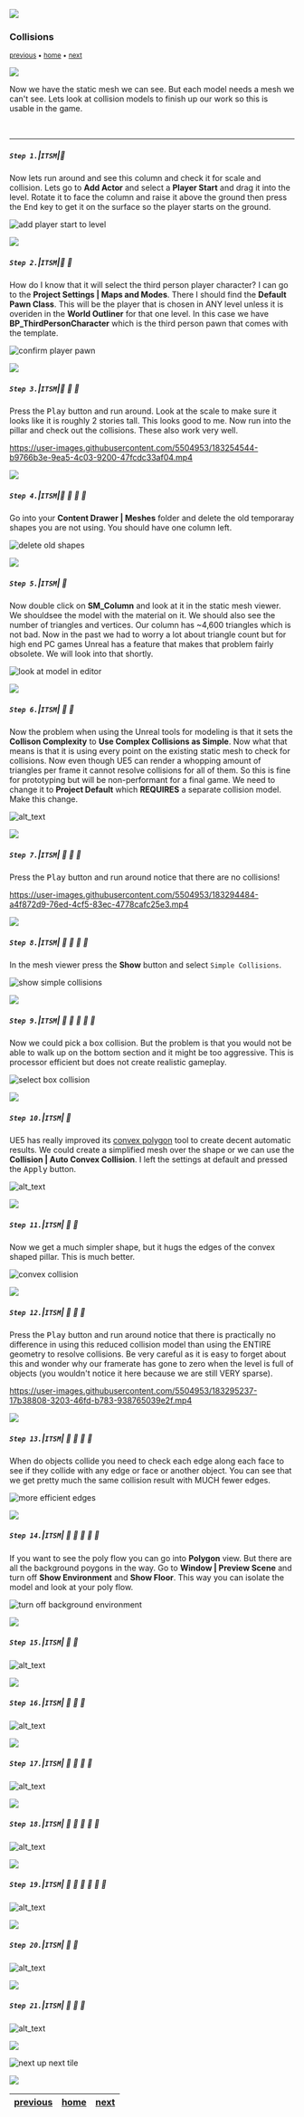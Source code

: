 ![](../images/line3.png)
### Collisions

<sub>[previous](../basic-column-iii/README.md#user-content-basic-column-iii) • [home](../README.md#user-content-ue5-intro-to-static-meshes) • [next](../uvs/README.md#user-content-uvs)</sub>

![](../images/line3.png)

Now we have the static mesh we can see.  But each model needs a mesh we can't see.  Lets look at collision models to finish up our work so this is usable in the game.

<br>

---


##### `Step 1.`\|`ITSM`|:small_blue_diamond:

Now lets run around and see this column and check it for scale and collision.  Lets go to **Add Actor** and select a **Player Start** and drag it into the level.  Rotate it to face the column and raise it above the ground then press the <kbd>End</kbd> key to get it on the surface so the player starts on the ground.

![add player start to level](images/addPlayerStart.png)

![](../images/line2.png)

##### `Step 2.`\|`ITSM`|:small_blue_diamond: :small_blue_diamond: 

How do I know that it will select the third person player character?  I can go to the **Project Settings | Maps and Modes**.  There I should find the **Default Pawn Class**.  This will be the player that is chosen in ANY level unless it is overiden in the **World Outliner** for that one level. In this case we have **BP_ThirdPersonCharacter** which is the third person pawn that comes with the template.

![confirm player pawn](images/selectThirdPersonActor.png)

![](../images/line2.png)

##### `Step 3.`\|`ITSM`|:small_blue_diamond: :small_blue_diamond: :small_blue_diamond:

Press the <kbd>Play</kbd> button and run around.  Look at the scale to make sure it looks like it is roughly 2 stories tall.  This looks good to me.  Now run into the pillar and check out the collisions.  These also work very well.

https://user-images.githubusercontent.com/5504953/183254544-b9766b3e-9ea5-4c03-9200-47fcdc33af04.mp4

![](../images/line2.png)

##### `Step 4.`\|`ITSM`|:small_blue_diamond: :small_blue_diamond: :small_blue_diamond: :small_blue_diamond:

Go into your **Content Drawer | Meshes** folder and delete the old temporaray shapes you are not using.  You should have one column left.

![delete old shapes](images/deleteOldShapes.png)

![](../images/line2.png)

##### `Step 5.`\|`ITSM`| :small_orange_diamond:

Now double click on **SM_Column** and look at it in the static mesh viewer.  We shouldsee the model with the material on it.  We should also see the number of triangles and vertices.  Our column has ~4,600 triangles which is not bad.  Now in the past we had to worry a lot about triangle count but for high end PC games Unreal has a feature that makes that problem fairly obsolete.  We will look into that shortly.  

![look at model in editor](images/column.png)

![](../images/line2.png)

##### `Step 6.`\|`ITSM`| :small_orange_diamond: :small_blue_diamond:

Now the problem when using the Unreal tools for modeling is that it sets the **Collison Complexity** to **Use Complex Collisions as Simple**.  Now what that means is that it is using every point on the existing static mesh to check for collisions.  Now even though UE5 can render a whopping amount of triangles per frame it cannot resolve collisions for all of them.  So this is fine for prototyping but will be non-performant for a final game.  We need to change it to **Project Default** which **REQUIRES** a separate collision model.  Make this change. 

![alt_text](images/complexAsSImple.png)

![](../images/line2.png)

##### `Step 7.`\|`ITSM`| :small_orange_diamond: :small_blue_diamond: :small_blue_diamond:

Press the <kbd>Play</kbd> button and run around notice that there are no collisions!

https://user-images.githubusercontent.com/5504953/183294484-a4f872d9-76ed-4cf5-83ec-4778cafc25e3.mp4

![](../images/line2.png)

##### `Step 8.`\|`ITSM`| :small_orange_diamond: :small_blue_diamond: :small_blue_diamond: :small_blue_diamond:

In the mesh viewer press the **Show** button and select `Simple Collisions`. 

![show simple collisions](images/showSimple.png)

![](../images/line2.png)

##### `Step 9.`\|`ITSM`| :small_orange_diamond: :small_blue_diamond: :small_blue_diamond: :small_blue_diamond: :small_blue_diamond:

Now we could pick a box collision.  But the problem is that you would not be able to walk up on the bottom section and it might be too aggressive. This is processor efficient but does not create realistic gameplay.

![select box collision](images/noBox.png)

![](../images/line2.png)

##### `Step 10.`\|`ITSM`| :large_blue_diamond:

UE5 has really improved its [convex polygon](https://en.wikipedia.org/wiki/Convex_polygon) tool to create decent automatic results.  We could create a simplified mesh over the shape or we can use the **Collision | Auto Convex Collision**.  I left the settings at default and pressed the <kbd>Apply</kbd> button.

![alt_text](images/shapeIsConvex.png)

![](../images/line2.png)

##### `Step 11.`\|`ITSM`| :large_blue_diamond: :small_blue_diamond: 

Now we get a much simpler shape, but it hugs the edges of the convex shaped pillar.  This is much better.

![convex collision](images/finalCollision.png)

![](../images/line2.png)


##### `Step 12.`\|`ITSM`| :large_blue_diamond: :small_blue_diamond: :small_blue_diamond: 

Press the <kbd>Play</kbd> button and run around notice that there is practically no difference in using this reduced collision model than using the ENTIRE geometry to resolve collisions. Be very careful as it is easy to forget about this and wonder why our framerate has gone to zero when the level is full of objects (you wouldn't notice it here because we are still VERY sparse).

https://user-images.githubusercontent.com/5504953/183295237-17b38808-3203-46fd-b783-938765039e2f.mp4

![](../images/line2.png)

##### `Step 13.`\|`ITSM`| :large_blue_diamond: :small_blue_diamond: :small_blue_diamond:  :small_blue_diamond: 

When do objects collide you need to check each edge along each face to see if they collide with any edge or face or another object.  You can see that we get pretty much the same collision result with MUCH fewer edges.

![more efficient edges](images/moreEfficient.png)

![](../images/line2.png)

##### `Step 14.`\|`ITSM`| :large_blue_diamond: :small_blue_diamond: :small_blue_diamond: :small_blue_diamond:  :small_blue_diamond: 

If you want to see the poly flow you can go into **Polygon** view.  But there are all the background poygons in the way.  Go to **Window | Preview Scene** and turn off **Show Environment** and **Show Floor**.  This way you can isolate the model and look at your poly flow.

![turn off background environment](images/soloModel.png)

![](../images/line2.png)

##### `Step 15.`\|`ITSM`| :large_blue_diamond: :small_orange_diamond: 

![alt_text](images/.png)

![](../images/line2.png)

##### `Step 16.`\|`ITSM`| :large_blue_diamond: :small_orange_diamond:   :small_blue_diamond: 

![alt_text](images/.png)

![](../images/line2.png)

##### `Step 17.`\|`ITSM`| :large_blue_diamond: :small_orange_diamond: :small_blue_diamond: :small_blue_diamond:

![alt_text](images/.png)

![](../images/line2.png)

##### `Step 18.`\|`ITSM`| :large_blue_diamond: :small_orange_diamond: :small_blue_diamond: :small_blue_diamond: :small_blue_diamond:

![alt_text](images/.png)

![](../images/line2.png)

##### `Step 19.`\|`ITSM`| :large_blue_diamond: :small_orange_diamond: :small_blue_diamond: :small_blue_diamond: :small_blue_diamond: :small_blue_diamond:

![alt_text](images/.png)

![](../images/line2.png)

##### `Step 20.`\|`ITSM`| :large_blue_diamond: :large_blue_diamond:

![alt_text](images/.png)

![](../images/line2.png)

##### `Step 21.`\|`ITSM`| :large_blue_diamond: :large_blue_diamond: :small_blue_diamond:

![alt_text](images/.png)


![](../images/line.png)

<!-- <img src="https://via.placeholder.com/1000x100/45D7CA/000000/?text=Next Up - ADD NEXT TITLE"> -->
![next up next tile](images/banner.png)

![](../images/line.png)

| [previous](../basic-column-iii/README.md#user-content-basic-column-iii)| [home](../README.md#user-content-ue5-intro-to-static-meshes) | [next](../uvs/README.md#user-content-uvs)|
|---|---|---|
